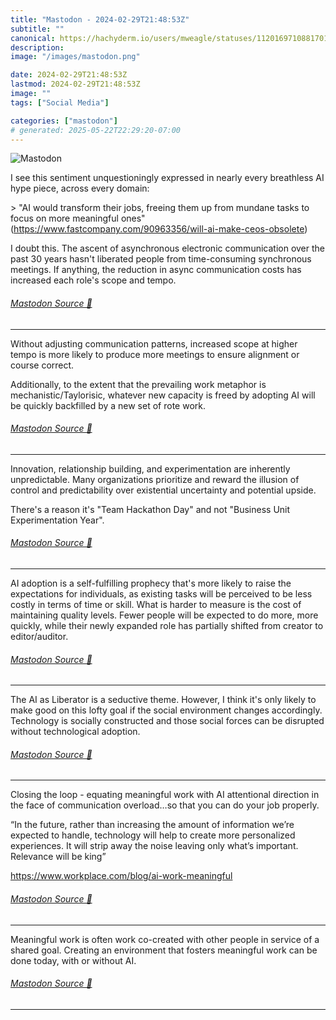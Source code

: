 ```yaml
---
title: "Mastodon - 2024-02-29T21:48:53Z"
subtitle: ""
canonical: https://hachyderm.io/users/mweagle/statuses/112016971088170194
description:
image: "/images/mastodon.png"

date: 2024-02-29T21:48:53Z
lastmod: 2024-02-29T21:48:53Z
image: ""
tags: ["Social Media"]

categories: ["mastodon"]
# generated: 2025-05-22T22:29:20-07:00
---
```

![Mastodon](/images/mastodon.png)

<p>I see this sentiment unquestioningly expressed in nearly every breathless AI hype piece, across every domain:</p><p>&gt; &quot;AI would transform their jobs, freeing them up from mundane tasks to focus on more meaningful ones&quot; (<a href="https://www.fastcompany.com/90963356/will-ai-make-ceos-obsolete" target="_blank" rel="nofollow noopener noreferrer" translate="no"><span class="invisible">https://www.</span><span class="ellipsis">fastcompany.com/90963356/will-</span><span class="invisible">ai-make-ceos-obsolete</span></a>)</p><p>I doubt this. The ascent of asynchronous electronic communication over the past 30 years hasn&#39;t liberated people from time-consuming synchronous meetings.  If anything, the reduction in async communication costs has increased each role&#39;s scope and tempo.</p>


###### [Mastodon Source 🐘](https://hachyderm.io/@mweagle/112016971088170194)

___

<p>Without adjusting communication patterns, increased scope at higher tempo is more likely to produce more meetings to ensure alignment or course correct.</p><p>Additionally, to the extent that the prevailing work metaphor is mechanistic/Taylorisic, whatever new capacity is freed by adopting AI will be quickly backfilled by a new set of rote work.</p>


###### [Mastodon Source 🐘](https://hachyderm.io/@mweagle/112016974149387213)

___

<p>Innovation, relationship building, and experimentation are inherently unpredictable. Many organizations prioritize and reward the illusion of control and predictability over existential uncertainty and potential upside.</p><p>There&#39;s a reason it&#39;s &quot;Team Hackathon Day&quot; and not &quot;Business Unit Experimentation Year&quot;.</p>


###### [Mastodon Source 🐘](https://hachyderm.io/@mweagle/112016974979425551)

___

<p>AI adoption is a self-fulfilling prophecy that&#39;s more likely to raise the expectations for individuals, as existing tasks will be perceived to be less costly in terms of time or skill. What is harder to measure is the cost of maintaining quality levels. Fewer people will be expected to do more, more quickly, while their newly expanded role has partially shifted from creator to editor/auditor.</p>


###### [Mastodon Source 🐘](https://hachyderm.io/@mweagle/112016977451560332)

___

<p>The AI as Liberator is a seductive theme. However, I think it&#39;s only likely to make good on this lofty goal if the social environment changes accordingly. Technology is socially constructed and those social forces can be disrupted without technological adoption.</p>


###### [Mastodon Source 🐘](https://hachyderm.io/@mweagle/112016978471214880)

___

<p>Closing the loop - equating meaningful work with AI attentional direction in the face of communication overload…so that you can do your job properly. </p><p>“In the future, rather than increasing the amount of information we’re expected to handle, technology will help to create more personalized experiences. It will strip away the noise leaving only what’s important. Relevance will be king”</p><p><a href="https://www.workplace.com/blog/ai-work-meaningful" target="_blank" rel="nofollow noopener noreferrer" translate="no"><span class="invisible">https://www.</span><span class="ellipsis">workplace.com/blog/ai-work-mea</span><span class="invisible">ningful</span></a></p>


###### [Mastodon Source 🐘](https://hachyderm.io/@mweagle/112018642867350341)

___

<p>Meaningful work is often work co-created with other people in service of a shared goal. Creating an environment that fosters meaningful work can be done today, with or without AI.</p>


###### [Mastodon Source 🐘](https://hachyderm.io/@mweagle/112018671801845639)

___
